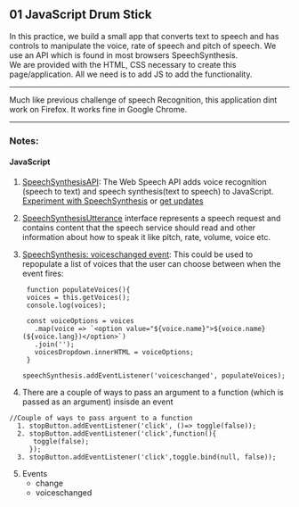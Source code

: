 ## 01 JavaScript Drum Stick
In this practice, we build a small app that converts text to speech and has controls to manipulate the voice, rate of speech and pitch of speech. We use an API which is found in most browsers SpeechSynthesis.<br/>
We are provided with the HTML, CSS necessary to create this page/application. All we need is to add JS to add the functionality.

---
Much like previous challenge of speech Recognition, this application dint work on Firefox. It works fine in Google Chrome.

---
### Notes:
#### JavaScript
1. [SpeechSynthesisAPI](https://developer.mozilla.org/en-US/docs/Web/API/SpeechSynthesis): The Web Speech API adds voice recognition (speech to text) and speech synthesis(text to speech) to JavaScript. [Experiment with SpeechSynthesis](https://www.smashingmagazine.com/2017/02/experimenting-with-speechsynthesis/) or [get updates](https://developers.google.com/web/updates/2014/01/Web-apps-that-talk-Introduction-to-the-Speech-Synthesis-API)

2. [SpeechSynthesisUtterance](https://developer.mozilla.org/en-US/docs/Web/API/SpeechSynthesisUtterance) interface represents a speech request and contains content that the speech service should read and other information about how to speak it like pitch, rate, volume, voice etc.

3. [SpeechSynthesis: voiceschanged event](https://developer.mozilla.org/en-US/docs/Web/API/SpeechSynthesis/voiceschanged_event): This could be used to repopulate a list of voices that the user can choose between when the event fires:
   ```
    function populateVoices(){
    voices = this.getVoices();
    console.log(voices);

    const voiceOptions = voices
      .map(voice => `<option value="${voice.name}">${voice.name} (${voice.lang})</option>`)
      .join('');
      voicesDropdown.innerHTML = voiceOptions;
    }

   speechSynthesis.addEventListener('voiceschanged', populateVoices);
   ```

4. There are a couple of ways to pass an argument to a function (which is passed as an argument) insisde an event
```
//Couple of ways to pass arguent to a function
  1. stopButton.addEventListener('click', ()=> toggle(false));
  2. stopButton.addEventListener('click',function(){
      toggle(false);
     });
  3. stopButton.addEventListener('click',toggle.bind(null, false));
```

5. Events 
    * change
    * voiceschanged

